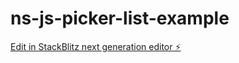 # ns-js-picker-list-example

[Edit in StackBlitz next generation editor ⚡️](https://stackblitz.com/~/github.com/dyazincahya/ns-js-picker-list-example)